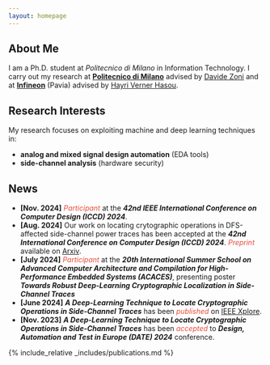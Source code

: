 ```yaml
---
layout: homepage
---
```


## About Me

I am a Ph.D. student at *Politecnico di Milano* in Information Technology.
I carry out my research at **[Politecnico di Milano](https://www.polimi.it/)**
advised by [Davide Zoni](https://zoni.faculty.polimi.it/) 
and at  **[Infineon](https://www.infineon.com/)** (Pavia) 
advised by [Hayri Verner Hasou](https://www.linkedin.com/in/hayri/?locale=it_IT).

## Research Interests
My research focuses on exploiting machine and deep learning 
techniques in:
- **analog and mixed signal design automation** (EDA tools)
- **side-channel analysis** (hardware security)

## News
- **[Nov. 2024]** <i style="color:#e74d3c">Participant</i> at the ***42nd IEEE International Conference on Computer Design (ICCD) 2024***.
- **[Aug. 2024]** Our work on locating crytographic operations in DFS-affected side-channel power traces has been accepted at
	the ***42nd International Conference on Computer Design (ICCD) 2024***. <i style="color:#e74d3c">Preprint</i> 
	available on [Arxiv](https://arxiv.org/abs/2408.06296).
- **[July 2024]** <i style="color:#e74d3c">Participant</i> at the ***20th International Summer School on Advanced Computer Architecture 
	and Compilation for High-Performance Embedded Systems (ACACES)***, presenting poster 
	***Towards Robust Deep-Learning Cryptographic Localization in Side-Channel Traces***
- **[June 2024]** ***A Deep-Learning Technique to Locate Cryptographic Operations in Side-Channel Traces*** 
	has been <i style="color:#e74d3c">published</i> on [IEEE Xplore](https://ieeexplore.ieee.org/document/10546758).
- **[Nov. 2023]** ***A Deep-Learning Technique to Locate Cryptographic Operations in Side-Channel Traces*** 
	has been <i style="color:#e74d3c">accepted</i> to ***Design, Automation and Test in Europe (DATE) 2024*** conference.

{% include_relative _includes/publications.md %}
